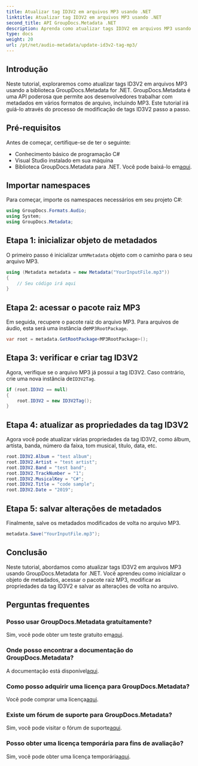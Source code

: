 ```yaml
---
title: Atualizar tag ID3V2 em arquivos MP3 usando .NET
linktitle: Atualizar tag ID3V2 em arquivos MP3 usando .NET
second_title: API GroupDocs.Metadata .NET
description: Aprenda como atualizar tags ID3V2 em arquivos MP3 usando .NET com GroupDocs.Metadata para gerenciamento eficiente de arquivos.
type: docs
weight: 20
url: /pt/net/audio-metadata/update-id3v2-tag-mp3/
---
```

## Introdução
Neste tutorial, exploraremos como atualizar tags ID3V2 em arquivos MP3 usando a biblioteca GroupDocs.Metadata for .NET. GroupDocs.Metadata é uma API poderosa que permite aos desenvolvedores trabalhar com metadados em vários formatos de arquivo, incluindo MP3. Este tutorial irá guiá-lo através do processo de modificação de tags ID3V2 passo a passo.
## Pré-requisitos
Antes de começar, certifique-se de ter o seguinte:
- Conhecimento básico de programação C#
- Visual Studio instalado em sua máquina
-  Biblioteca GroupDocs.Metadata para .NET. Você pode baixá-lo em[aqui](https://releases.groupdocs.com/metadata/net/).

## Importar namespaces
Para começar, importe os namespaces necessários em seu projeto C#:
```csharp
using GroupDocs.Formats.Audio;
using System;
using GroupDocs.Metadata;
```
## Etapa 1: inicializar objeto de metadados
 O primeiro passo é inicializar um`Metadata` objeto com o caminho para o seu arquivo MP3.
```csharp
using (Metadata metadata = new Metadata("YourInputFile.mp3"))
{
    // Seu código irá aqui
}
```
## Etapa 2: acessar o pacote raiz MP3
 Em seguida, recupere o pacote raiz do arquivo MP3. Para arquivos de áudio, esta será uma instância de`MP3RootPackage`.
```csharp
var root = metadata.GetRootPackage<MP3RootPackage>();
```
## Etapa 3: verificar e criar tag ID3V2
 Agora, verifique se o arquivo MP3 já possui a tag ID3V2. Caso contrário, crie uma nova instância de`ID3V2Tag`.
```csharp
if (root.ID3V2 == null)
{
    root.ID3V2 = new ID3V2Tag();
}
```
## Etapa 4: atualizar as propriedades da tag ID3V2
Agora você pode atualizar várias propriedades da tag ID3V2, como álbum, artista, banda, número da faixa, tom musical, título, data, etc.
```csharp
root.ID3V2.Album = "test album";
root.ID3V2.Artist = "test artist";
root.ID3V2.Band = "test band";
root.ID3V2.TrackNumber = "1";
root.ID3V2.MusicalKey = "C#";
root.ID3V2.Title = "code sample";
root.ID3V2.Date = "2019";
```
## Etapa 5: salvar alterações de metadados
Finalmente, salve os metadados modificados de volta no arquivo MP3.
```csharp
metadata.Save("YourInputFile.mp3");
```

## Conclusão
Neste tutorial, abordamos como atualizar tags ID3V2 em arquivos MP3 usando GroupDocs.Metadata for .NET. Você aprendeu como inicializar o objeto de metadados, acessar o pacote raiz MP3, modificar as propriedades da tag ID3V2 e salvar as alterações de volta no arquivo.

## Perguntas frequentes
### Posso usar GroupDocs.Metadata gratuitamente?
 Sim, você pode obter um teste gratuito em[aqui](https://releases.groupdocs.com/).
### Onde posso encontrar a documentação do GroupDocs.Metadata?
 A documentação está disponível[aqui](https://reference.groupdocs.com/metadata/net/).
### Como posso adquirir uma licença para GroupDocs.Metadata?
 Você pode comprar uma licença[aqui](https://purchase.groupdocs.com/buy).
### Existe um fórum de suporte para GroupDocs.Metadata?
 Sim, você pode visitar o fórum de suporte[aqui](https://forum.groupdocs.com/c/metadata/14).
### Posso obter uma licença temporária para fins de avaliação?
 Sim, você pode obter uma licença temporária[aqui](https://purchase.groupdocs.com/temporary-license/).